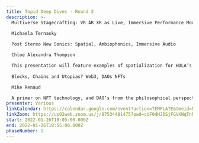 ```yaml
---
title: Topid Deep Dives - Round 2
description: >-
  Multiverse Stagecrafting: VR AR XR as Live, Immersive Performance Modes  

  Michaela Ternasky
     	 
  Post Stereo New Sonics: Spatial, Ambiophonics, Immersive Audio 	 

  Chloe Alexandra Thompson

  This presentation will feature examples of spatialization for HDLA’s (multi-speaker arrays), Wave Field Synthesis, and Binaural audio from the artist's practice and perspective. In considering space, beyond the stereo field, we have opportunities to expand and alter our presentation of work to create more immersive and interactive experiences, both in person and remotely.
     	 
  Blocks, Chains and Utopias? Web3, DAOs NFTs      

  Mike Renaud

  A primer on NFT technology, and DAO’s from the philosophical perspective of an artist development manager. A lot of artists are wondering if they should be launching NFTs and getting into Blockchain. In this initial presentation, Mike will explain in as basic terms as possible what all this new tech means and what the possibilities might be for artists.
presenter: Various
linkCalendar: https://calendar.google.com/event?action=TEMPLATE&tmeid=NW1hZGMzaDhyb2VwazczcWY2ZG1qMjRlMXUgbGVzeWFAZW52aXNpb25tYW5hZ2VtZW50LmNvbQ&tmsrc=lesya%40envisionmanagement.com
linkZoom: https://us02web.zoom.us/j/87534481475?pwd=cUF0dHJDSjFGVXNqTnNiNm9HSC9NUT09
start: 2022-01-26T18:05:00.000Z
end: 2022-01-26T18:55:00.000Z
phaseNumber: 1
---
```

